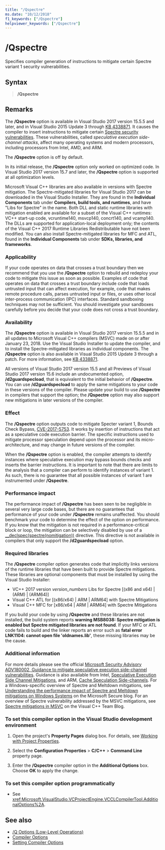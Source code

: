 ```yaml
---
title: "/Qspectre"
ms.date: "10/12/2018"
f1_keywords: ["/Qspectre"]
helpviewer_keywords: ["/Qspectre"]
---
```

# /Qspectre

Specifies compiler generation of instructions to mitigate certain Spectre variant 1 security vulnerabilities.

## Syntax

> **/Qspectre**

## Remarks

The **/Qspectre** option is available in Visual Studio 2017 version 15.5.5 and later, and in Visual Studio 2015 Update 3 through [KB 4338871](https://support.microsoft.com/help/4338871/visual-studio-2015-update-3-spectre-variant-1-toolset-qspectre). It causes the compiler to insert instructions to mitigate certain [Spectre security vulnerabilities](https://spectreattack.com/spectre.pdf). These vulnerabilities, called *speculative execution side-channel attacks*, affect many operating systems and modern processors, including processors from Intel, AMD, and ARM.

The **/Qspectre** option is off by default.

In its initial release, the **/Qspectre** option only worked on optimized code. In Visual Studio 2017 version 15.7 and later, the **/Qspectre** option is supported at all optimization levels.

Microsoft Visual C++ libraries are also available in versions with Spectre mitigation. The Spectre-mitigated libraries for Visual Studio 2017 can be downloaded in the Visual Studio Installer. They are found in the **Individual Components** tab under **Compilers, build tools, and runtimes**, and have "Libs for Spectre" in the name. Both DLL and static runtime libraries with mitigation enabled are available for a subset of the Visual C++ runtimes: VC++ start-up code, vcruntime140, msvcp140, concrt140, and vcamp140. The DLLs are supported for application-local deployment only; the contents of the Visual C++ 2017 Runtime Libraries Redistributable have not been modified. You can also install Spectre-mitigated libraries for MFC and ATL, found in the **Individual Components** tab under **SDKs, libraries, and frameworks**.

### Applicability

If your code operates on data that crosses a trust boundary then we recommend that you use the **/Qspectre** option to rebuild and redeploy your code to mitigate this issue as soon as possible. Examples of code that operates on data that crosses a trust boundary include code that loads untrusted input that can affect execution, for example, code that makes remote procedure calls, parses untrusted input or files, or uses other local inter-process communication (IPC) interfaces. Standard sandboxing techniques may not be sufficient. You should investigate your sandboxes carefully before you decide that your code does not cross a trust boundary.

### Availability

The **/Qspectre** option is available in Visual Studio 2017 version 15.5.5 and in all updates to Microsoft Visual C++ compilers (MSVC) made on or after January 23, 2018. Use the Visual Studio Installer to update the compiler, and to install the Spectre-mitigated libraries as individual components. The **/Qspectre** option is also available in Visual Studio 2015 Update 3 through a patch. For more information, see [KB 4338871](https://support.microsoft.com/help/4338871).

All versions of Visual Studio 2017 version 15.5 and all Previews of Visual Studio 2017 version 15.6 include an undocumented option, **/d2guardspecload**, that is equivalent to the initial behavior of **/Qspectre**. You can use **/d2guardspecload** to apply the same mitigations to your code in these versions of the compiler. Please update your build to use **/Qspectre** in compilers that support the option; the **/Qspectre** option may also support new mitigations in later versions of the compiler.

### Effect

The **/Qspectre** option outputs code to mitigate Specter variant 1, Bounds Check Bypass, [CVE-2017-5753](https://nvd.nist.gov/vuln/detail/CVE-2017-5753). It works by insertion of instructions that act as a speculative code execution barrier. The specific instructions used to mitigate processor speculation depend upon the processor and its micro-architecture, and may change in future versions of the compiler.

When the **/Qspectre** option is enabled, the compiler attempts to identify instances where speculative execution may bypass bounds checks and inserts the barrier instructions. It is important to note that there are limits to the analysis that a compiler can perform to identify instances of variant 1. As such, there is no guarantee that all possible instances of variant 1 are instrumented under **/Qspectre**.

### Performance impact

The performance impact of **/Qspectre** has been seen to be negligible in several very large code bases, but there are no guarantees that performance of your code under **/Qspectre** remains unaffected. You should benchmark your code to determine the effect of the option on performance. If you know that the mitigation is not required in a performance-critical block or loop, the mitigation can be selectively disabled by use of a [__declspec(spectre(nomitigation))](../../cpp/spectre.md) directive. This directive is not available in compilers that only support the  **/d2guardspecload** option.

### Required libraries

The **/Qspectre** compiler option generates code that implicitly links versions of the runtime libraries that have been built to provide Spectre mitigations. These libraries are optional components that must be installed by using the Visual Studio Installer:

- VC++ 2017 version *version_numbers* Libs for Spectre \[(x86 and x64) | (ARM) | (ARM64)]
- Visual C++ ATL for \[(x86/x64) | ARM | ARM64] with Spectre Mitigations
- Visual C++ MFC for \[x86/x64 | ARM | ARM64] with Spectre Mitigations

If you build your code by using **/Qspectre** and these libraries are not installed, the build system reports **warning MSB8038: Spectre mitigation is enabled but Spectre mitigated libraries are not found**. If your MFC or ATL code fails to build and the linker reports an error such as **fatal error LNK1104: cannot open file 'oldnames.lib'**, these missing libraries may be the cause.

### Additional information

For more details please see the official [Microsoft Security Advisory ADV180002, Guidance to mitigate speculative execution side-channel vulnerabilities](https://portal.msrc.microsoft.com/en-US/security-guidance/advisory/ADV180002). Guidance is also available from Intel, [Speculative Execution Side Channel Mitigations](https://software.intel.com/sites/default/files/managed/c5/63/336996-Speculative-Execution-Side-Channel-Mitigations.pdf), and ARM, [Cache Speculation Side-channels](https://developer.arm.com/-/media/Files/pdf/Cache_Speculation_Side-channels.pdf). For a Windows-specific overview of Spectre and Meltdown mitigations, see [Understanding the performance impact of Spectre and Meltdown mitigations on Windows Systems](https://cloudblogs.microsoft.com/microsoftsecure/2018/01/09/understanding-the-performance-impact-of-spectre-and-meltdown-mitigations-on-windows-systems/) on the Microsoft Secure blog. For an overview of Spectre vulnerability addressed by the MSVC mitigations, see [Spectre mitigations in MSVC](https://blogs.msdn.microsoft.com/vcblog/2018/01/15/spectre-mitigations-in-msvc./) on the Visual C++ Team Blog.

### To set this compiler option in the Visual Studio development environment

1. Open the project's **Property Pages** dialog box. For details, see [Working with Project Properties](../../ide/working-with-project-properties.md).

1. Select the **Configuration Properties** > **C/C++** > **Command Line** property page.

1. Enter the **/Qspectre** compiler option in the **Additional Options** box. Choose **OK** to apply the change.

### To set this compiler option programmatically

- See <xref:Microsoft.VisualStudio.VCProjectEngine.VCCLCompilerTool.AdditionalOptions%2A>.

## See also

- [/Q Options (Low-Level Operations)](../../build/reference/q-options-low-level-operations.md)
- [Compiler Options](../../build/reference/compiler-options.md)
- [Setting Compiler Options](../../build/reference/setting-compiler-options.md)
